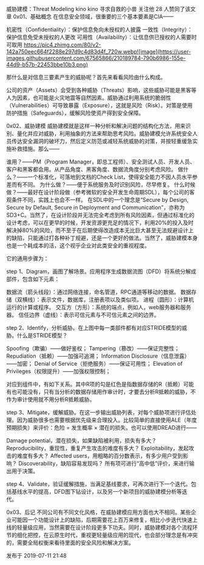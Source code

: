 威胁建模：Threat Modeling
kino
kino
寻求自救的小兽
​关注他
28 人赞同了该文章
0x01、基础概念
在信息安全领域，很重要的三个基本要素是CIA——

机密性（Confidentiality）：保护信息免向未授权的人披露
一致性（Integrity）：保护信息免受未授权的人更改
可用性（Availability）：让信息供已授权的人需要时可取用
[](https://pic4.zhimg.com/80/v2-142a750eec664f2288e297d9c4d83d4f_720w.webp)
https://pic4.zhimg.com/80/v2-142a750eec664f2288e297d9c4d83d4f_720w.webp![image](https://user-images.githubusercontent.com/67565866/210189784-790b6986-155e-44d9-b57b-22453bbe10b3.png)

​那什么是对信息三要素产生的威胁呢？首先来看看风险由什么构成。


​公司的资产（Assets）会受到各种威胁（Threats）影响，这些威胁可能是黑客等人为因素，也可能是火灾地震等自然因素。威胁通过利用系统的脆弱性（Vulnerabilities）可导致暴露（Exposure），这就是风险（Risk）。对策是使用防护措施（Safeguards），缓解风险使资产得到安全保障。

0x02、威胁建模
威胁建模就是这样一种分析和解决问题的结构化方法，用来识别、量化并应对威胁，利用抽象的方法来帮助思考风险。威胁建模允许系统安全人员传达安全漏洞的破坏力，然后定义防范或减轻系统威胁的对策，并按轻重缓急实施补救措施。那么——

谁用？——PM（Program Manager，即总工程师）、安全测试人员、开发人员、客户和黑客都会用。从产品角度、黑客角度、数据流角度分别考虑风险。
做什么？——一个标准化，可落地到文档的Check List，使得安全能力不因人员水平参差而有不同。
为什么做？——便于系统服务及时识别风险，尽早修复。
什么时候做？——最好在设计阶段做（参考微软的安全开发生命周期SDL），每个公司的客观条件不同，实践上也会不一样。
在SDL中的一个理念是“Secure by Design, Secure by Default, Secure in Deployment and Communication”，亦称为SD3+C。当然了，在设计阶段并无法完全考虑到所有风险因素，但通过标准化的设计考虑，可以在更早的时候，开发资源更充足的情况下，利用20%的投入及时解决掉80%的风险，而不至于在后期使得改造成本无比巨大甚至无法规避设计上的缺陷，只能通过打各种补丁规避，还是一个更好的做法。当然了，威胁建模本身也是一个耗成本的活，这个视乎企业对此类安全的重视程度。

它的通用步骤为：

step 1、Diagram，画图了解场景。应用程序生成数据流图（DFD）将系统分解成部件，包含如下元素：

数据流（箭头线段）：通过网络连接，命名管道，RPC通道等移动的数据。
数据存储（双横线）：表示文件，数据库，注册表项以及类似项。
进程（圆形）：计算机运行的计算或程序。
交互方（方形）：系统的端点，例如人，web服务器和服务器。
信任边界（虚线）：表示可信元素与不可信元素之间的边界。


​step 2、Identify，分析威胁。在上图中每一类部件都有对应STRIDE模型的威胁。什么是STRIDE模型？

Spoofing（欺骗）——做好鉴权；
Tampering（篡改）——保证完整性；
Repudiation（抵赖）——加强可追溯；
Information Disclosure（信息泄露）——加密；
Denial of Service（拒绝服务）——保证可用性；
Elevation of Privileges（权限提升）——加强权限控制；

对应到组件中，有如下关系。其中R项的勾是红色是指数据存储的R（抵赖）可能有也可能没有，只有当分析的数据存储用作审计时，才要去分析R抵赖的威胁，不作为审计使用就不用分析R抵赖威胁。


step 3、Mitigate，缓解威胁。在这一步输出威胁列表，对每个威胁项进行评估处理。因为威胁很多也需要根据优先级来合理投入。比较简单的直接使用ALE（年度预期损失）来评价：危险 = 发生概率 × 潜在的损失。也可以使用DREAD进行——

Damage potential，潜在损失，如果缺陷被利用，损失有多大？
Reproducibility，重现性，重复产生攻击的难度有多大？
Exploitability，发起攻击的难度有多大？
Affected users，用粗略的百分数表示，有多少用户受到影响？
Discoverability，缺陷容易发现吗？
所有项可进行“高中低”评价，来进行输出用于决策。

step 4、Validate，验证缓解措施，当满足基线要求，可再次进行下一个迭代。包括基线水平的提高，DFD图下钻设计，以及另一个新项目的威胁建模分析等迭代。

0x03、后记
不同公司有不同文化风格，在威胁建模应用方面也大不相同。某些企业可能因一个功能设计上的缺陷，后期需要花上百万来修复，相比小步迭代快速上线的轻量级应用，当然需要在设计阶段更多下功夫。同时，威胁建模对各个流程环节的细化把控，在云原生时代，重视更轻量级应用的现代，也会部分理念是有冲突的，需要全局权衡来看待里面的安全风险和解决方案。

发布于 2019-07-11 21:48
